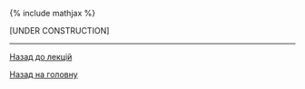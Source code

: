 {% include mathjax %}

[UNDER CONSTRUCTION]

---

[Назад до лекцій](../README.md)

[Назад на головну](../../README.md)